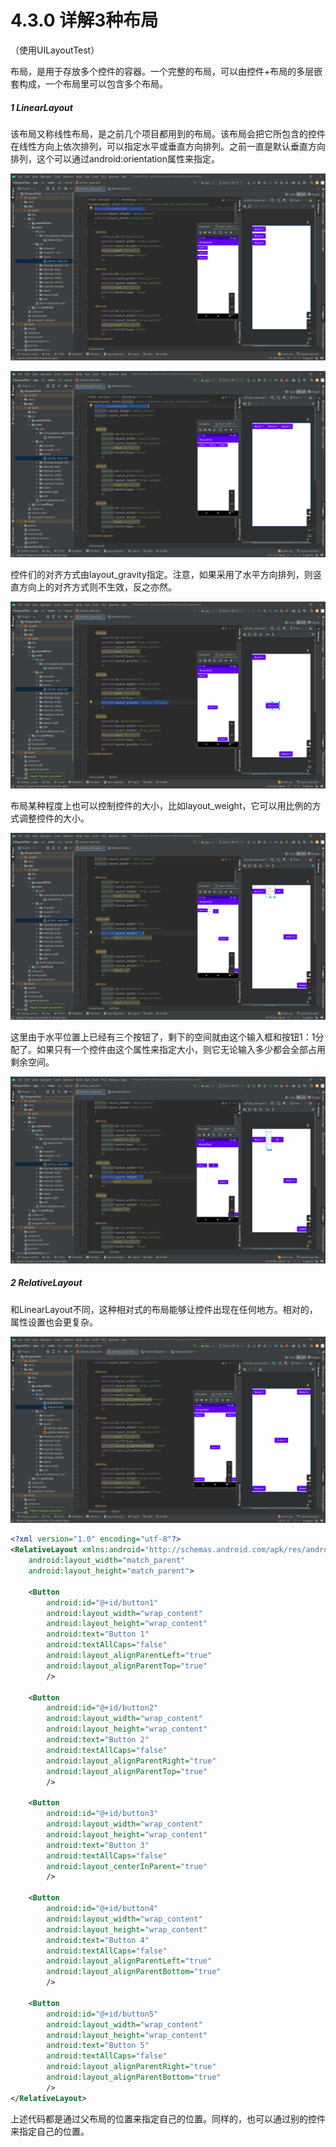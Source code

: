 # 4.3.0 详解3种布局

（使用UILayoutTest）

布局，是用于存放多个控件的容器。一个完整的布局，可以由控件+布局的多层嵌套构成，一个布局里可以包含多个布局。

##### 1 LinearLayout

该布局又称线性布局，是之前几个项目都用到的布局。该布局会把它所包含的控件在线性方向上依次排列，可以指定水平或垂直方向排列。之前一直是默认垂直方向排列，这个可以通过android:orientation属性来指定。

![1667651546609](image/4.3.0详解3种布局/1667651546609.png)

![1667651720291](image/4.3.0详解3种布局/1667651720291.png)

控件们的对齐方式由layout_gravity指定。注意，如果采用了水平方向排列，则竖直方向上的对齐方式则不生效，反之亦然。

![1667651949207](image/4.3.0详解3种布局/1667651949207.png)

布局某种程度上也可以控制控件的大小，比如layout_weight，它可以用比例的方式调整控件的大小。

![1667652402296](image/4.3.0详解3种布局/1667652402296.png)

这里由于水平位置上已经有三个按钮了，剩下的空间就由这个输入框和按钮1：1分配了。如果只有一个控件由这个属性来指定大小，则它无论输入多少都会全部占用剩余空间。

![1667652647072](image/4.3.0详解3种布局/1667652647072.png)

##### 2 RelativeLayout

和LinearLayout不同，这种相对式的布局能够让控件出现在任何地方。相对的，属性设置也会更复杂。

![1667654644144](image/4.3.0详解3种布局/1667654644144.png)

```xml
<?xml version="1.0" encoding="utf-8"?>
<RelativeLayout xmlns:android="http://schemas.android.com/apk/res/android"
    android:layout_width="match_parent"
    android:layout_height="match_parent">

    <Button
        android:id="@+id/button1"
        android:layout_width="wrap_content"
        android:layout_height="wrap_content"
        android:text="Button 1"
        android:textAllCaps="false"
        android:layout_alignParentLeft="true"
        android:layout_alignParentTop="true"
        />

    <Button
        android:id="@+id/button2"
        android:layout_width="wrap_content"
        android:layout_height="wrap_content"
        android:text="Button 2"
        android:textAllCaps="false"
        android:layout_alignParentRight="true"
        android:layout_alignParentTop="true"
        />

    <Button
        android:id="@+id/button3"
        android:layout_width="wrap_content"
        android:layout_height="wrap_content"
        android:text="Button 3"
        android:textAllCaps="false"
        android:layout_centerInParent="true"
        />

    <Button
        android:id="@+id/button4"
        android:layout_width="wrap_content"
        android:layout_height="wrap_content"
        android:text="Button 4"
        android:textAllCaps="false"
        android:layout_alignParentLeft="true"
        android:layout_alignParentBottom="true"
        />

    <Button
        android:id="@+id/button5"
        android:layout_width="wrap_content"
        android:layout_height="wrap_content"
        android:text="Button 5"
        android:textAllCaps="false"
        android:layout_alignParentRight="true"
        android:layout_alignParentBottom="true"
        />
</RelativeLayout>
```

上述代码都是通过父布局的位置来指定自己的位置。同样的，也可以通过别的控件来指定自己的位置。
